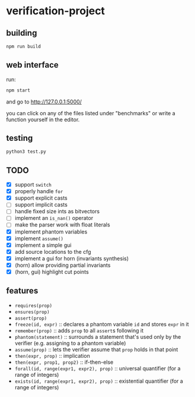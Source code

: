 # verification-project

## building

```bash
npm run build
```

## web interface

run:

```bash
npm start
```

and go to <http://127.0.0.1:5000/>

you can click on any of the files listed under "benchmarks" or write a function yourself in the editor.

## testing

```bash
python3 test.py
```

## TODO

- [X] support `switch`
- [X] properly handle `for`
- [X] support explicit casts
- [ ] support implicit casts
- [ ] handle fixed size ints as bitvectors
- [ ] implement an `is_nan()` operator
- [ ] make the parser work with float literals
- [X] implement phantom variables
- [X] implement `assume()`
- [X] implement a simple gui
- [X] add source locations to the cfg
- [X] implement a gui for horn (invariants synthesis)
- [X] (horn) allow providing partial invariants
- [X] (horn, gui) highlight cut points

## features

- `requires(prop)`
- `ensures(prop)`
- `assert(prop)`
- `freeze(id, expr)` :: declares a phantom variable `id` and stores `expr` in it
- `remember(prop)` :: adds `prop` to all `assert`s following it
- `phantom(statement)` :: surrounds a statement that's used only by the verifier (e.g. assigning to a phantom variable)
- `assume(prop)` :: lets the verifier assume that `prop` holds in that point
- `then(expr, prop)` :: implication
- `then(expr, prop1, prop2)` :: if-then-else
- `forall(id, range(expr1, expr2), prop)` :: universal quantifier (for a range of integers)
- `exists(id, range(expr1, expr2), prop)` :: existential quantifier (for a range of integers)
